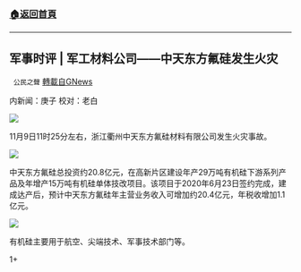###  [:house:返回首頁](https://github.com/ourhimalayas/txt)
---

## 军事时评 | 军工材料公司——中天东方氟硅发生火灾
` 公民之聲` [轉載自GNews](https://gnews.org/zh-hans/540696/)

内新闻：庚子 校对：老白

![]()![](https://gnews-media-offload.s3.amazonaws.com/wp-content/uploads/2020/11/09085712/image0-1-8.jpg)

11月9日11时25分左右，浙江衢州中天东方氟硅材料有限公司发生火灾事故。

![]()![](https://gnews-media-offload.s3.amazonaws.com/wp-content/uploads/2020/11/09090001/image0-52.jpg)

中天东方氟硅总投资约20.8亿元，在高新片区建设年产29万吨有机硅下游系列产品及年增产15万吨有机硅单体技改项目。该项目于2020年6月23日签约完成，建成达产后，预计中天东方氟硅年主营业务收入可增加约20.4亿元，年税收增加1.1亿元。

![]()![](https://gnews-media-offload.s3.amazonaws.com/wp-content/uploads/2020/11/09090200/image0-53.jpg)

有机硅主要用于航空、尖端技术、军事技术部门等。

1+
